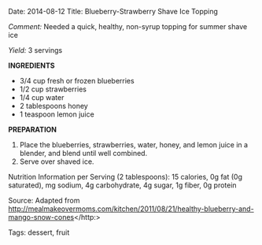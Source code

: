 Date: 2014-08-12
Title: Blueberry-Strawberry Shave Ice Topping

*Comment:* Needed a quick, healthy, non-syrup topping for summer shave ice

*Yield:* 3 servings

__INGREDIENTS__

* 3/4 cup fresh or frozen blueberries
* 1/2 cup strawberries
* 1/4 cup water
* 2 tablespoons honey
* 1 teaspoon lemon juice


__PREPARATION__

1. Place the blueberries, strawberries, water, honey, and lemon juice in a blender, and blend until well combined.
2. Serve over shaved ice.

Nutrition Information per Serving (2 tablespoons):  15 calories, 0g fat (0g saturated), mg sodium, 4g carbohydrate, 4g sugar, 1g fiber, 0g protein

Source: Adapted from <http://mealmakeovermoms.com/kitchen/2011/08/21/healthy-blueberry-and-mango-snow-cones></http:>

Tags: dessert, fruit